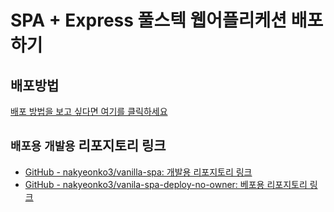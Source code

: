 # SPA + Express 풀스텍 웹어플리케션 배포하기

## 배포방법
[배포 방법을 보고 싶다면 여기를 클릭하세요](./how_to_deploy.md)


## `배포용` `개발용` 리포지토리 링크

- [GitHub - nakyeonko3/vanilla-spa: 개발용 리포지토리 링크](https://github.com/nakyeonko3/vanilla-spa)
- [GitHub - nakyeonko3/vanila-spa-deploy-no-owner: 베포용 리포지토리 링크](https://github.com/nakyeonko3/vanila-spa-deploy-no-owner)
